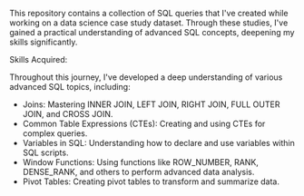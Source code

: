This repository contains a collection of SQL queries that I've created while working on a data science case study dataset. Through these studies, I've gained a practical understanding of advanced SQL concepts, deepening my skills significantly.

Skills Acquired:

Throughout this journey, I've developed a deep understanding of various advanced SQL topics, including:

- Joins: Mastering INNER JOIN, LEFT JOIN, RIGHT JOIN, FULL OUTER JOIN, and CROSS JOIN.
- Common Table Expressions (CTEs): Creating and using CTEs for complex queries.
- Variables in SQL: Understanding how to declare and use variables within SQL scripts.
- Window Functions: Using functions like ROW_NUMBER, RANK, DENSE_RANK, and others to perform advanced data analysis.
- Pivot Tables: Creating pivot tables to transform and summarize data.
